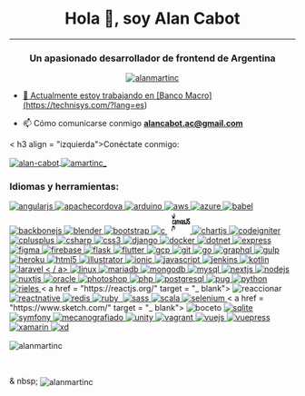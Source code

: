 <h1 align = "center"> Hola 👋, soy Alan Cabot </h1>

<hr>

<h3 align = "center"> Un apasionado desarrollador de frontend de Argentina </h3>

<p align = "center"> <a href = "https: //github.com/ryo-ma/github-profile-trophy"><img src = "https://github-profile-trophy.vercel.app/?username=alanmartinc" alt = "alanmartinc" /> </ a> </p>

- 🔭 Actualmente estoy trabajando en [Banco Macro] (https://technisys.com/?lang=es)

- 📫 Cómo comunicarse conmigo **alancabot.ac@gmail.com**

< h3 align = "izquierda">Conéctate conmigo: </h3>
<p align = "left">
<a href="https://linkedin.com/in/alan-cabot" target="blank"> <img align = "center" src = "https://cdn.jsdelivr.net/npm/simple-icons @ 3.0.1 / icons / linkedin.svg "alt =" alan-cabot "height =" 30 "width =" 40 "/> </a>
<a href =" https://instagram.com/amartinc_ "objetivo = "en blanco"> <img align = "center" src = "https://cdn.jsdelivr.net/npm/simple-icons@3.0.1/icons/instagram.svg" alt = "amartinc_" height = "30 "width =" 40 "/> </a>
</p>

<h3 align =" left "> Idiomas y herramientas: </h3>
<p align = "left"> <a href="https://angular.io" target="_blank"> <img src = "https://devicons.github.io/devicon/devicon.git/icons/ angularjs / angularjs-original.svg "alt =" angularjs "width =" 40 "height =" 40 "/> </a> <a href =" https://cordova.apache.org/ "target =" _ blank " > <img src = "https://www.vectorlogo.zone/logos/apache_cordova/apache_cordova-icon.svg" alt = "apachecordova" width = "40" height = "40" /> </a> <a href = "https://www.arduino.cc/" target = "_ blank"> <img src = "https://cdn.worldvectorlogo.com/logos/arduino-1.svg" alt = "arduino"width = "40" height = "40" /> </a> <a href="https://aws.amazon.com" target="_blank"> <img src = "https: //devicons.github. io / devicon / devicon.git / icons / amazonwebservices / amazonwebservices-original-wordmark.svg "alt =" aws "width =" 40 "height =" 40 "/> </a> <a href =" https: // azure.microsoft.com/en-in/ "target =" _ blank "> <img src =" https://www.vectorlogo.zone/logos/microsoft_azure/microsoft_azure-icon.svg "alt =" azure "width =" 40 "altura =" 40 "/> </a> <a href="https://babeljs.io/" target="_blank"> <img src =" https: // www.vectorlogo.zone/logos/babeljs/babeljs-icon.svg "alt =" babel "width =" 40 "height =" 40 "/> </a> <a href =" https://backbonejs.org "target = "_blank"> <img src = "https://devicons.github.io/devicon/devicon.git/icons/backbonejs/backbonejs-original-wordmark.svg" alt = "backbonejs" width = "40" height = " 40 "/> </a> <a href="https://www.blender.org/" target="_blank"> <img src =" https://download.blender.org/branding/community/blender_community_badge_white .svg "alt =" blender "width =" 40 "height =" 40 "/> </a> <a href =" https://getbootstrap.com "target = "_ blank"> <img src = "https://devicons.github.io/devicon/devicon.git/icons/bootstrap/bootstrap-plain.svg" alt = "bootstrap" width = "40" height = " 40 "/> </a> <a href="https://www.cprogramming.com/" target="_blank"> <img src =" https://devicons.github.io/devicon/devicon.git /icons/c/c-original.svg "alt =" c "width =" 40 "height =" 40 "/> </a> <a href =" https://canvasjs.com "target =" _ blank " > <img src = "https://raw.githubusercontent.com/Hardik0307/Hardik0307/master/assets/canvasjs-charts.svg" alt = "canvasjs" width = "40" height = "40" /> </ a ><a href="https://www.chartjs.org" target="_blank"> <img src = "https://www.chartjs.org/media/logo-title.svg" alt = "chartjs" de ancho = "40" altura = "40" /> </a> <a href="https://codeigniter.com" target="_blank"> <img src = "https://cdn.worldvectorlogo.com/logos /codeigniter.svg "alt =" codeigniter "width =" 40 "height =" 40 "/> </a> <a href="https://www.w3schools.com/cpp/" target="_blank"> <img src = "https://devicons.github.io/devicon/devicon.git/icons/cplusplus/cplusplus-original.svg" alt = "cplusplus" width = "40" height = "40"/> </a> <a href="https://www.w3schools.com/cs/" target="_blank"> <img src = "https://devicons.github.io/devicon/devicon.git /icons/csharp/csharp-original.svg "alt =" csharp "width =" 40 "height =" 40 "/> </a> <a href =" https://www.w3schools.com/css/ " target = "_ blank"> <img src = "https://devicons.github.io/devicon/devicon.git/icons/css3/css3-original-wordmark.svg" alt = "css3" width = "40" de altura = "40" /> </a> <a href="https://www.djangoproject.com/" target="_blank"> <img src = "https://devicons.github.io/devicon/devicon .git / icons / django / django-original.svg "alt =" django "width =" 40 "height =" 40 "/> </a> <a href =" https://www.docker.com/ "target = "_ blank"> <img src = "https://devicons.github.io/devicon/devicon.git/icons/docker/docker-original-wordmark.svg" alt = "docker" width = "40" height = "40" /> </a> <a href="https://dotnet.microsoft.com/" target="_blank"> <img src = "https://devicons.github.io/devicon/devicon. git / icons / dot-net / dot-net-original-wordmark.svg "alt =" dotnet "width =" 40 "height =" 40 "/> </a> <a href =" https: // expressjs. com "target ="_blank "> <img src =" https://devicons.github.io/devicon/devicon.git/icons/express/express-original-wordmark.svg "alt =" express "width =" 40 "height =" 40 "/> </a> <a href="https://www.figma.com/" target="_blank"> <img src =" https://www.vectorlogo.zone/logos/figma/figma- icon.svg "alt =" figma "width =" 40 "height =" 40 "/> </a> <a href="https://firebase.google.com/" target="_blank"> <img src = "https://www.vectorlogo.zone/logos/firebase/firebase-icon.svg" alt = "firebase" width = "40" height = "40" /> </a> <a href = "https://flask.palletsprojects.com/ "target =" _ blank "> <img src =" https://www.vectorlogo.zone/logos/pocoo_flask/pocoo_flask-icon.svg "alt =" flask "width =" 40 " height = "40" /> </a> <a href="https://flutter.dev" target="_blank"> <img src = "https://www.vectorlogo.zone/logos/flutterio/flutterio -icon.svg "alt =" flutter "width =" 40 "height =" 40 "/> </a> <a href="https://cloud.google.com" target="_blank"> <img src = "https://www.vectorlogo.zone/logos/google_cloud/google_cloud-icon.svg" alt = "gcp" width = "40" height = "40" /> </a><a href="https://git-scm.com/" target="_blank"> <img src = "https://www.vectorlogo.zone/logos/git-scm/git-scm-icon.svg "alt =" git "width =" 40 "height =" 40 "/> </a> <a href="https://golang.org" target="_blank"> <img src =" https: // devicons.github.io/devicon/devicon.git/icons/go/go-original.svg "alt =" go "width =" 40 "height =" 40 "/> </a> <a href =" https: //graphql.org "target =" _ blank "> <img src =" https://www.vectorlogo.zone/logos/graphql/graphql-icon.svg "alt =" graphql "width =" 40 "height =" 40 "/> </a><a href="https://gulpjs.com" target="_blank"> <img src = "https://devicons.github.io/devicon/devicon.git/icons/gulp/gulp-plain.svg" alt = "gulp" width = "40" height = "40" /> </a> <a href="https://heroku.com" target="_blank"> <img src = "https: // www .vectorlogo.zone / logos / heroku / heroku-icon.svg "alt =" heroku "width =" 40 "height =" 40 "/> </a> <a href =" https://www.w3.org / html / "target =" _ blank "> <img src =" https://devicons.github.io/devicon/devicon.git/icons/html5/html5-original-wordmark.svg "alt =" html5 "width = "40" altura = "40"/> </a> <a href="https://www.adobe.com/in/products/illustrator.html" target="_blank"> <img src = "https://www.vectorlogo.zone/ logos / adobe_illustrator / adobe_illustrator-icon.svg "alt =" illustrator "width =" 40 "height =" 40 "/> </a> <a href="https://ionicframework.com" target="_blank"> <img src = "https://upload.wikimedia.org/wikipedia/commons/d/d1/Ionic_Logo.svg" alt = "ionic" width = "40" height = "40" /> </a> <a href = "https://developer.mozilla.org/en-US/docs/Web/JavaScript" target = "_ blank"> <img src = "https: //devicons.github.io / devicon / devicon.git / icons / javascript / javascript-original.svg "alt =" javascript "width =" 40 "height =" 40 "/> </a> <a href =" https: // www. jenkins.io "target =" _ blank "> <img src =" https://www.vectorlogo.zone/logos/jenkins/jenkins-icon.svg "alt =" jenkins "width =" 40 "height =" 40 " /> </a> <a href="https://kotlinlang.org" target="_blank"> <img src = "https://www.vectorlogo.zone/logos/kotlinlang/kotlinlang-icon.svg" alt = "kotlin" width = "40" height = "40" /> </a> <a href="https://laravel.com/" target="_blank"> <img src = "https://devicons.github.io/devicon/devicon.git/icons/laravel/laravel-plain-wordmark.svg" alt = "laravel" width = "40" height = "40" /> < / a> <a href="https://www.linux.org/" target="_blank"> <img src = "https://devicons.github.io/devicon/devicon.git/icons/linux/ linux-original.svg "alt =" linux "width =" 40 "height =" 40 "/> </a> <a href="https://mariadb.org/" target="_blank"> <img src = "https://www.vectorlogo.zone/logos/mariadb/mariadb-icon.svg" alt = "mariadb" width = "40" height = "40" /> </a> <a href = "https: //www.mongodb.com/ "target = "_ blank"> <img src = "https://devicons.github.io/devicon/devicon.git/icons/mongodb/mongodb-original-wordmark.svg" alt = "mongodb" width = "40" de altura = "40" /> </a> <a href="https://www.mysql.com/" target="_blank"> <img src = "https://devicons.github.io/devicon/devicon .git / icons / mysql / mysql-original-wordmark.svg "alt =" mysql "width =" 40 "height =" 40 "/> </a> <a href =" https://nextjs.org/ " target = "_ blank"> <img src = "https://cdn.worldvectorlogo.com/logos/nextjs-3.svg" alt = "nextjs" width = "40" height = "40" /> </a><a href="https://nodejs.org" target="_blank"> <img src = "https://devicons.github.io/devicon/devicon.git/icons/nodejs/nodejs-original-wordmark. svg "alt =" nodejs "width =" 40 "height =" 40 "/> </a> <a href="https://nuxtjs.org/" target="_blank"> <img src =" https: //www.vectorlogo.zone/logos/nuxtjs/nuxtjs-icon.svg "alt =" nuxtjs "width =" 40 "height =" 40 "/> </a> <a href =" https: // www. oracle.com/ "target =" _ blank "> <img src =" https://devicons.github.io/devicon/devicon.git/icons/oracle/oracle-original.svg "alt =" oracle "width =" 40 "height = "40" /> </a> <a href="https://www.photoshop.com/en" target="_blank"> <img src = "https://devicons.github.io/devicon /devicon.git/icons/photoshop/photoshop-plain.svg "alt =" photoshop "width =" 40 "height =" 40 "/> </a> <a href =" https://www.php.net "target =" _ blank "> <img src =" https://devicons.github.io/devicon/devicon.git/icons/php/php-original.svg "alt =" php "width =" 40 "height = "40" /> </a> <a href="https://www.postgresql.org" target="_blank"> <img src = "https://devicons.github.io/devicon/devicon.git / icons / postgresql / postgresql-original-wordmark.svg "alt =" postgresql "width =" 40 "height =" 40 "/> </a> <a href =" https://pugjs.org "target = "_blank"> <img src = "https://cdn.worldvectorlogo.com/logos/pug.svg" alt = "pug" width = "40" height = "40" /> </a> <a href = "https://www.python.org" target = "_ blank"> <img src = "https://devicons.github.io/devicon/devicon.git/icons/python/python-original.svg" alt = "python" width = "40" height = "40" /> </a> <a href="https://rubyonrails.org" target="_blank"> <img src = "https://devicons.github.io/devicon/devicon.git/icons/rails/rails-original-wordmark.svg "alt =" rieles "width =" 40 "height =" 40 "/> </a> < a href = "https://reactjs.org/" target = "_ blank"> <img src = "https://devicons.github.io/devicon/devicon.git/icons/react/react-original-wordmark. svg "alt =" reaccionar "width =" 40 "height =" 40 "/> </a> <a href="https://reactnative.dev/" target="_blank"> <img src =" https: //reactnative.dev/img/header_logo.svg "alt =" reactnative "width =" 40 "height =" 40 "/> </a> <a href =" https://redis.io "target =" _ blank "> <img src = "https://devicons.github.io/devicon/devicon.git/icons/redis/redis-original-wordmark.svg" alt = "redis" width = "40" height = "40" / > </a> <a href="https://www.ruby-lang.org/en/" target="_blank"> <img src = "https://devicons.github.io/devicon/devicon. git / icons / ruby ​​/ ruby-original-wordmark.svg "alt =" ruby ​​"width =" 40 "height =" 40 "/> </a> <a href =" https://sass-lang.com " target = "_ blank"> <img src = "https://devicons.github.io/devicon/devicon.git/icons/sass/sass-original.svg" alt = "sass" width = "40" height = " 40 "/> </a> <a href = "https://www.scala-lang.org" target = "_ blank"> <img src = "https://devicons.github.io/devicon/devicon.git/icons/scala/scala-original -wordmark.svg "alt =" scala "width =" 40 "height =" 40 "/> </a> <a href="https://www.selenium.dev" target="_blank"> <img src = "https://raw.githubusercontent.com/detain/svg-logos/780f25886640cef088af994181646db2f6b1a3f8/svg/selenium-logo.svg" alt = "selenium" width = "40" height = "40" /> </a> < a href = "https://www.sketch.com/" target = "_ blank"> <img src = "https://www.vectorlogo.zone/logos/sketchapp/sketchapp-icon.svg" alt = "boceto "width = "40" height = "40" /> </a> <a href="https://www.sqlite.org/" target="_blank"> <img src = "https: //www.vectorlogo .zone / logos / sqlite / sqlite-icon.svg "alt =" sqlite "width =" 40 "height =" 40 "/> </a> <a href =" https://symfony.com "target =" _blank "> <img src =" https://symfony.com/logos/symfony_black_03.svg "alt =" symfony "width =" 40 "height =" 40 "/> </a> <a href =" https: //www.typescriptlang.org/ "target =" _ blank "> <img src =" https://devicons.github.io/devicon/devicon.git/icons/typescript/typescript-original.svg "alt = "mecanografiado" width = "40" height = "40" /> </a> <a href="https://unity.com/" target="_blank"> <img src = "https: // www.vectorlogo.zone/logos/unity3d/unity3d-icon.svg "alt =" unity "width =" 40 "height =" 40 "/> </a> <a href =" https: //www.vagrantup. com / "target =" _ blank "> <img src =" https://www.vectorlogo.zone/logos/vagrantup/vagrantup-icon.svg "alt =" vagrant "width =" 40 "height =" 40 "/ > </a> <a href="https://vuejs.org/" target="_blank"> <img src = "https://devicons.github.io/devicon/devicon.git / icons / vuejs / vuejs-original-wordmark.svg "alt =" vuejs "width =" 40 "height =" 40 "/> </a> <a href =" https://vuepress.vuejs.org/ "target =" _ blank "> <img src =" https://raw.githubusercontent.com/AliasIO/wappalyzer/master/src/drivers/webextension/images/icons/VuePress.svg "alt =" vuepress "width =" 40 "altura =" 40 "/> </a> <a href="https://dotnet.microsoft.com/apps/xamarin" target="_blank"> <img src =" https: //raw.githubusercontent .com / detain / svg-logos / 780f25886640cef088af994181646db2f6b1a3f8 / svg / xamarin.svg "alt =" xamarin "width =" 40 "height =" 40 "/> </a><a href="https://www.adobe.com/products/xd.html" target="_blank"> <img src = "https://cdn.worldvectorlogo.com/logos/adobe-xd.svg" alt = "xd" width = "40" height = "40" /> </a> </p>

<p> <img align = "center" src = "https://github-readme-stats.vercel.app/api/top-langs?username=alanmartinc&show_icons=true&locale=en&layout=compact" alt = "alanmartinc" /> </p>

<br>

<p> & nbsp; <img align = "center" src = "https://github-readme-stats.vercel.app/api?username=alanmartinc&show_icons=true&locale=en" alt = "alanmartinc" /> </p>

